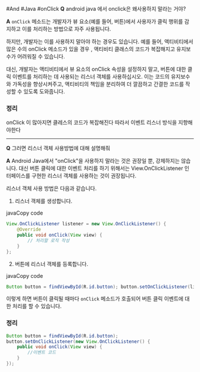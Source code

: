 #And #Java #onClick 
**Q**
android java 에서 onclick은 왜사용하지 말라는 거야?

**A**
`onClick` 메소드는 개발자가 뷰 요소(예를 들어, 버튼)에서 사용자가 클릭 행위를 감지하고 이를 처리하는 방법으로 자주 사용됩니다.

하지만, 개발자는 이를 사용하지 말아야 하는 경우도 있습니다. 예를 들어, 액티비티에서 많은 수의 onClick 메소드가 있을 경우 , 액티비티 클래스의 코드가 복잡해지고 유지보수가 어려워질 수 있습니다.

대신, 개발자는 액티비티에서 뷰 요소의 onClick 속성을 설정하지 말고, 버튼에 대한 클릭 이벤트를 처리하는 데 사용되는 리스너 객체를 사용하십시오. 이는 코드의 유지보수와 가독성을 향상시켜주고, 액티비티의 책임을 분리하여 더 깔끔하고 간결한 코드를 작성할 수 있도록 도와줍니다.

### 정리
onClick 이 많아지면 클레스의 코드가 복잡해진다 따라서 이벤트 리스너 방식을 지향해야한다

---
**Q**
그러면 리스너 객체 사용방법에 대해 설명해줘

**A**
Android Java에서 "onClick"을 사용하지 말라는 것은 권장일 뿐, 강제하지는 않습니다. 대신 버튼 클릭에 대한 이벤트 처리를 하기 위해서는 View.OnClickListener 인터페이스를 구현한 리스너 객체를 사용하는 것이 권장됩니다.

리스너 객체 사용 방법은 다음과 같습니다.

1.  리스너 객체를 생성합니다.

javaCopy code

```Java
View.OnClickListener listener = new View.OnClickListener() {
	@Override
	public void onClick(View view) {
		// 처리할 로직 작성 
	}
};
```

2.  버튼에 리스너 객체를 등록합니다.

javaCopy code

```Java
Button button = findViewById(R.id.button); button.setOnClickListener(listener);
```

이렇게 하면 버튼이 클릭될 때마다 `onClick` 메소드가 호출되어 버튼 클릭 이벤트에 대한 처리를 할 수 있습니다.

### 정리
```Java
Button button = findViewById(R.id.button);
button.setOnClickListener(new View.OnClickListener() {
	public void onClick(View view) {
		//이벤트 코드
	}
});
```


